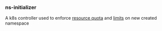 ### ns-initializer

A k8s controller used to enforce [resource quota](https://kubernetes.io/docs/concepts/policy/resource-quotas/) and [limits](https://kubernetes.io/docs/tasks/administer-cluster/cpu-constraint-namespace/) on new created namespace